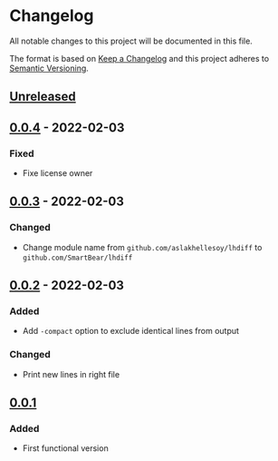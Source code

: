 # Changelog

All notable changes to this project will be documented in this file.

The format is based on [Keep a Changelog](https://keepachangelog.com/en/1.0.0/)
and this project adheres to [Semantic Versioning](https://semver.org/spec/v2.0.0.html).

## [Unreleased]

## [0.0.4] - 2022-02-03
### Fixed
- Fixe license owner

## [0.0.3] - 2022-02-03
### Changed
- Change module name from `github.com/aslakhellesoy/lhdiff` to `github.com/SmartBear/lhdiff`

## [0.0.2] - 2022-02-03
### Added
- Add `-compact` option to exclude identical lines from output

### Changed
- Print new lines in right file

## [0.0.1]
### Added
- First functional version

[Unreleased]: https://github.com/SmartBear/lhdiff/compare/v0.0.4...HEAD
[0.0.4]: https://github.com/SmartBear/lhdiff/compare/v0.0.3...v0.0.4
[0.0.3]: https://github.com/SmartBear/lhdiff/compare/v0.0.2...v0.0.3
[0.0.2]: https://github.com/SmartBear/lhdiff/compare/v0.0.1...v0.0.2
[0.0.1]: https://github.com/SmartBear/lhdiff/compare/6084d5de2ec3dbb25767433e79ab840d5941c2de...v0.0.1

